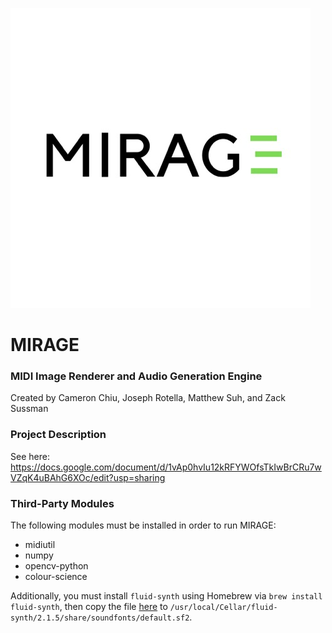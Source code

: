 ![MIRAGE logo](logo.jpg)

# MIRAGE
### MIDI Image Renderer and Audio Generation Engine

Created by Cameron Chiu, Joseph Rotella, Matthew Suh, and Zack Sussman

### Project Description

See here: https://docs.google.com/document/d/1vAp0hvIu12kRFYWOfsTkIwBrCRu7wVZqK4uBAhG6XOc/edit?usp=sharing

### Third-Party Modules

The following modules must be installed in order to run MIRAGE:

* midiutil
* numpy
* opencv-python
* colour-science

Additionally, you must install `fluid-synth` using Homebrew via `brew install fluid-synth`, then copy the file [here](https://drive.google.com/file/d/1UYE4C-W9gCHZJzUZZ-hR_GJBsO8BvcWF/view?usp=sharing) to `/usr/local/Cellar/fluid-synth/2.1.5/share/soundfonts/default.sf2`.